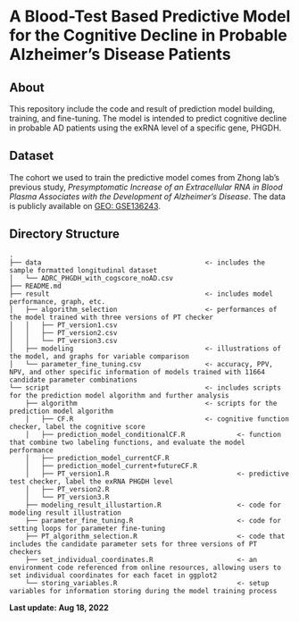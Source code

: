 # A Blood-Test Based Predictive Model for the Cognitive Decline in Probable Alzheimer’s Disease Patients

## About
This repository include the code and result of prediction model building, training, and fine-tuning. The model is intended to predict cognitive decline in probable AD patients using the exRNA level of a specific gene, PHGDH.

## Dataset
The cohort we used to train the predictive model comes from Zhong lab’s previous study, *Presymptomatic Increase of an Extracellular RNA in Blood Plasma Associates with the Development of Alzheimer’s Disease*. The data is publicly available on [GEO: GSE136243](https://www.ncbi.nlm.nih.gov/geo/query/acc.cgi?acc=GSE136243).

## Directory Structure

    .
    ├── data                                         <- includes the sample formatted longitudinal dataset     
    │   └── ADRC_PHGDH_with_cogscore_noAD.csv
    ├── README.md
    ├── result                                       <- includes model performance, graph, etc.                                   
    │   ├── algorithm_selection                      <- performances of the model trained with three versions of PT checker
    │   │   ├── PT_version1.csv
    │   │   ├── PT_version2.csv
    │   │   └── PT_version3.csv
    │   ├── modeling                                 <- illustrations of the model, and graphs for variable comparison
    │   └── parameter_fine_tuning.csv                <- accuracy, PPV, NPV, and other specific information of models trained with 11664 candidate parameter combinations              
    └── script                                       <- includes scripts for the prediction model algorithm and further analysis
        ├── algorithm                                <- scripts for the prediction model algorithm
        │   ├── CF.R                                 <- cognitive function checker, label the cognitive score
        │   ├── prediction_model_conditionalCF.R             <- function that combine two labeling functions, and evaluate the model performance
        │   ├── prediction_model_currentCF.R                              
        │   ├── prediction_model_current+futureCF.R                        
        │   ├── PT_version1.R                                <- predictive test checker, label the exRNA PHGDH level
        │   ├── PT_version2.R                             
        │   └── PT_version3.R                   
        ├── modeling_result_illustartion.R                   <- code for modeling result illustration
        ├── parameter_fine_tuning.R                          <- code for setting loops for parameter fine-tuning
        ├── PT_algorithm_selection.R                         <- code that includes the candidate parameter sets for three versions of PT checkers
        ├── set_individual_coordinates.R                     <- an environment code referenced from online resources, allowing users to set individual coordinates for each facet in ggplot2
        └── storing_variables.R                              <- setup variables for information storing during the model training process



**Last update: Aug 18, 2022**
